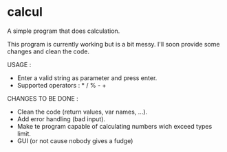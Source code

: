 calcul
======

A simple program that does calculation.

This program is currently working but is a bit messy.
I'll soon provide some changes and clean the code.

USAGE :
* Enter a valid string as parameter and press enter.
* Supported operators : * / % - + 

CHANGES TO BE DONE :
* Clean the code (return values, var names, ...).
* Add error handling (bad input).
* Make te program capable of calculating numbers wich exceed types limit.
* GUI (or not cause nobody gives a fudge)
